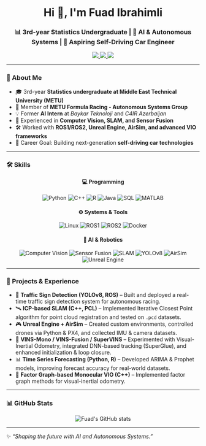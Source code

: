 <!-- Profile README -->

<h1 align="center">Hi 👋, I'm Fuad Ibrahimli</h1>
<h3 align="center">📊 3rd-year Statistics Undergraduate | 🤖 AI & Autonomous Systems | 🚗 Aspiring Self-Driving Car Engineer</h3>

<p align="center">
  <a href="https://linkedin.com/in/fuadibrahiml1">
    <img src="https://img.shields.io/badge/LinkedIn-blue?style=for-the-badge&logo=linkedin" />
  </a>
  <a href="mailto:fuadibrahimli37@gmail.com">
    <img src="https://img.shields.io/badge/Email-D14836?style=for-the-badge&logo=gmail&logoColor=white" />
  </a>
  <a href="https://github.com/Fuadibrahiml1/cv/blob/main/fuadcv2025.pdf">
    <img src="https://img.shields.io/badge/CV-4CAF50?style=for-the-badge&logo=adobeacrobatreader&logoColor=white" />
  </a>
</p>

---

### 🌟 About Me
- 🎓 3rd-year **Statistics undergraduate at Middle East Technical University (METU)**
- 🤖 Member of **METU Formula Racing - Autonomous Systems Group** 
- 💡 Former **AI Intern** at *Baykar Teknoloji* and *C4IR Azerbaijan*
- 🚀 Experienced in **Computer Vision, SLAM, and Sensor Fusion**
- 🛠️ Worked with **ROS1/ROS2, Unreal Engine, AirSim, and advanced VIO frameworks**  
- 🔭 Career Goal: Building next-generation **self-driving car technologies**

---

### 🛠️ Skills
<div align="center">

#### 💻 Programming
![Python](https://img.shields.io/badge/Python-3776AB?style=for-the-badge&logo=python&logoColor=white)
![C++](https://img.shields.io/badge/C++-00599C?style=for-the-badge&logo=c%2B%2B&logoColor=white)
![R](https://img.shields.io/badge/R-276DC3?style=for-the-badge&logo=r&logoColor=white)
![Java](https://img.shields.io/badge/Java-007396?style=for-the-badge&logo=java&logoColor=white)
![SQL](https://img.shields.io/badge/SQL-003B57?style=for-the-badge&logo=postgresql&logoColor=white)
![MATLAB](https://img.shields.io/badge/MATLAB-orange?style=for-the-badge&logo=mathworks&logoColor=white)

#### ⚙️ Systems & Tools
![Linux](https://img.shields.io/badge/Linux-FCC624?style=for-the-badge&logo=linux&logoColor=black)
![ROS1](https://img.shields.io/badge/ROS1-22314E?style=for-the-badge&logo=ros&logoColor=white)
![ROS2](https://img.shields.io/badge/ROS2-3A75C4?style=for-the-badge&logo=ros&logoColor=white)
![Docker](https://img.shields.io/badge/Docker-2496ED?style=for-the-badge&logo=docker&logoColor=white)

#### 🤖 AI & Robotics
![Computer Vision](https://img.shields.io/badge/Computer%20Vision-FF6F00?style=for-the-badge&logo=opencv&logoColor=white)
![Sensor Fusion](https://img.shields.io/badge/Sensor%20Fusion-00599C?style=for-the-badge&logo=ai&logoColor=white)
![SLAM](https://img.shields.io/badge/SLAM-00BFFF?style=for-the-badge&logo=ai&logoColor=white)
![YOLOv8](https://img.shields.io/badge/YOLOv8-00FFFF?style=for-the-badge&logo=ai&logoColor=black)
![AirSim](https://img.shields.io/badge/AirSim-0078D7?style=for-the-badge&logo=microsoft&logoColor=white)
![Unreal Engine](https://img.shields.io/badge/Unreal%20Engine-313131?style=for-the-badge&logo=unrealengine&logoColor=white)

</div>

---

### 🚀 Projects & Experience
- 🚗 **Traffic Sign Detection (YOLOv8, ROS)** – Built and deployed a real-time traffic sign detection system for autonomous racing.  
- 🛰️ **ICP-based SLAM (C++, PCL)** – Implemented Iterative Closest Point algorithm for point cloud registration and tested on `.pcd` datasets.  
- 🎮 **Unreal Engine + AirSim** – Created custom environments, controlled drones via Python & PX4, and collected IMU & camera datasets.  
- 🔬 **VINS-Mono / VINS-Fusion / SuperVINS** – Experimented with Visual-Inertial Odometry, integrated DNN-based tracking (SuperGlue), and enhanced initialization & loop closure.  
- 📊 **Time Series Forecasting (Python, R)** – Developed ARIMA & Prophet models, improving forecast accuracy for real-world datasets.  
- 📡 **Factor Graph-based Monocular VIO (C++)** – Implemented factor graph methods for visual-inertial odometry.  

---

### 📊 GitHub Stats
<div align="center">

![Fuad's GitHub stats](https://github-readme-stats.vercel.app/api?username=fuadibrahiml1&show_icons=true&theme=radical&hide_border=true)  

</div>

---

✨ *“Shaping the future with AI and Autonomous Systems.”*
